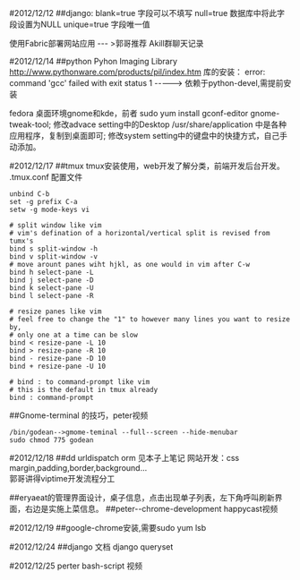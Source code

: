 #2012/12/12
##django:
blank=true 字段可以不填写
null=true 数据库中将此字段设置为NULL
unique=true 字段唯一值

使用Fabric部署网站应用 --- >郭哥推荐 Akill群聊天记录


#2012/12/14
##python
Pyhon Imaging Library http://www.pythonware.com/products/pil/index.htm 库的安装： error: command 'gcc' failed with exit status 1 -----> 依赖于python-devel,需提前安装

fedora 桌面环境gnome和kde，前者 sudo yum install gconf-editor gnome-tweak-tool;
 修改advace setting中的Desktop /usr/share/application 中是各种应用程序，复制到桌面即可;
 修改system setting中的键盘中的快捷方式，自己手动添加。


#2012/12/17
##tmux
tmux安装使用，web开发了解分类，前端开发后台开发。
.tmux.conf 配置文件

	unbind C-b
	set -g prefix C-a
	setw -g mode-keys vi

	# split window like vim
	# vim's defination of a horizontal/vertical split is revised from tumx's
	bind s split-window -h
	bind v split-window -v
	# move arount panes wiht hjkl, as one would in vim after C-w
	bind h select-pane -L
	bind j select-pane -D
	bind k select-pane -U
	bind l select-pane -R

	# resize panes like vim
	# feel free to change the "1" to however many lines you want to resize by,
	# only one at a time can be slow
	bind < resize-pane -L 10
	bind > resize-pane -R 10
	bind - resize-pane -D 10
	bind + resize-pane -U 10

	# bind : to command-prompt like vim
	# this is the default in tmux already
	bind : command-prompt

##Gnome-terminal 的技巧，peter视频

	/bin/godean-->gmome-teminal --full--screen --hide-menubar  
	sudo chmod 775 godean

#2012/12/18
##dd
urldispatch orm 见本子上笔记
网站开发：css margin,padding,border,background...   
郭哥讲得viptime开发流程分工

##eryaeat的管理界面设计，桌子信息，点击出现单子列表，左下角呼叫刷新界面，右边是实施上菜信息。
##peter--chrome-development happycast视频

#2012/12/19
##google-chrome安装,需要sudo yum lsb 

#2012/12/24
##django 文档
django queryset

#2012/12/25
perter bash-script 视频

